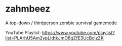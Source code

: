 # zahmbeez
A top-down / thirdperson zombie survival gamemode

YouTube Playlist:
https://www.youtube.com/playlist?list=PLArhU5Am2ypLIdtkJmO6gZfE3UcBclzZK
